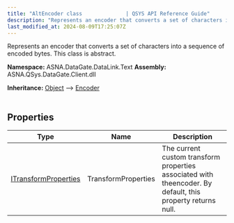 ```yaml
---
title: "AltEncoder class              | QSYS API Reference Guide"
description: "Represents an encoder that converts a set of characters into a sequence of encoded bytes. This class is abstract. "
last_modified_at: 2024-08-09T17:25:07Z
---
```


Represents an encoder that converts a set of characters into a sequence of encoded bytes. This class is abstract.

**Namespace:** ASNA.DataGate.DataLink.Text
**Assembly:** ASNA.QSys.DataGate.Client.dll

**Inheritance:** [Object](https://docs.microsoft.com/en-us/dotnet/api/system.object) --> [Encoder](https://learn.microsoft.com/en-us/dotnet/api/system.text.encoder?view=net-8.0)
<br>
<br>

## Properties

| Type | Name | Description
| --- | --- | --- 
| [ITransformProperties](/reference/datagate/datagate-providers/i-transform-properties.html) | TransformProperties | The current custom transform properties associated with theencoder. By default, this property returns null. |
